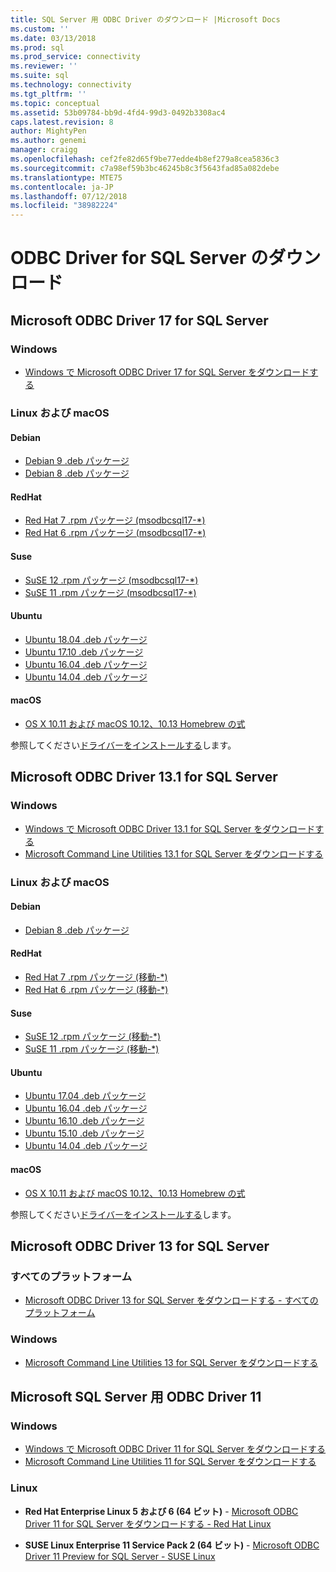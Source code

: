 ```yaml
---
title: SQL Server 用 ODBC Driver のダウンロード |Microsoft Docs
ms.custom: ''
ms.date: 03/13/2018
ms.prod: sql
ms.prod_service: connectivity
ms.reviewer: ''
ms.suite: sql
ms.technology: connectivity
ms.tgt_pltfrm: ''
ms.topic: conceptual
ms.assetid: 53b09784-bb9d-4fd4-99d3-0492b3308ac4
caps.latest.revision: 8
author: MightyPen
ms.author: genemi
manager: craigg
ms.openlocfilehash: cef2fe82d65f9be77edde4b8ef279a8cea5836c3
ms.sourcegitcommit: c7a98ef59b3bc46245b8c3f5643fad85a082debe
ms.translationtype: MTE75
ms.contentlocale: ja-JP
ms.lasthandoff: 07/12/2018
ms.locfileid: "38982224"
---
```

# <a name="download-odbc-driver-for-sql-server"></a>ODBC Driver for SQL Server のダウンロード

## <a name="microsoft-odbc-driver-17-for-sql-server"></a>Microsoft ODBC Driver 17 for SQL Server

### <a name="windows"></a>Windows

- [Windows で Microsoft ODBC Driver 17 for SQL Server をダウンロードする](https://www.microsoft.com/download/details.aspx?id=56567)

### <a name="linux-and-macos"></a>Linux および macOS

#### <a name="debian"></a>Debian
- [Debian 9 .deb パッケージ](https://packages.microsoft.com/debian/9/prod/pool/main/m/msodbcsql17/)
- [Debian 8 .deb パッケージ](https://packages.microsoft.com/debian/8/prod/pool/main/m/msodbcsql17/)

#### <a name="redhat"></a>RedHat
- [Red Hat 7 .rpm パッケージ (msodbcsql17-*)](https://packages.microsoft.com/rhel/7/prod/)
- [Red Hat 6 .rpm パッケージ (msodbcsql17-*)](https://packages.microsoft.com/rhel/6.8/prod/)

#### <a name="suse"></a>Suse
- [SuSE 12 .rpm パッケージ (msodbcsql17-*)](https://packages.microsoft.com/sles/12/prod/)
- [SuSE 11 .rpm パッケージ (msodbcsql17-*)](https://packages.microsoft.com/sles/11/prod/)

#### <a name="ubuntu"></a>Ubuntu
- [Ubuntu 18.04 .deb パッケージ](https://packages.microsoft.com/ubuntu/18.04/prod/pool/main/m/msodbcsql17/)
- [Ubuntu 17.10 .deb パッケージ](https://packages.microsoft.com/ubuntu/17.10/prod/pool/main/m/msodbcsql17/)
- [Ubuntu 16.04 .deb パッケージ](https://packages.microsoft.com/ubuntu/16.04/prod/pool/main/m/msodbcsql17/)
- [Ubuntu 14.04 .deb パッケージ](https://packages.microsoft.com/ubuntu/14.04/prod/pool/main/m/msodbcsql17/) 

#### <a name="macos"></a>macOS
- [OS X 10.11 および macOS 10.12、10.13 Homebrew の式](https://github.com/Microsoft/homebrew-mssql-release)

参照してください[ドライバーをインストールする](linux-mac/installing-the-microsoft-odbc-driver-for-sql-server.md)します。

## <a name="microsoft-odbc-driver-131-for-sql-server"></a>Microsoft ODBC Driver 13.1 for SQL Server

### <a name="windows"></a>Windows

- [Windows で Microsoft ODBC Driver 13.1 for SQL Server をダウンロードする](https://www.microsoft.com/download/details.aspx?id=53339)
- [Microsoft Command Line Utilities 13.1 for SQL Server をダウンロードする](https://www.microsoft.com/download/details.aspx?id=53591)

### <a name="linux-and-macos"></a>Linux および macOS

#### <a name="debian"></a>Debian
- [Debian 8 .deb パッケージ](https://packages.microsoft.com/debian/8/prod/pool/main/m/msodbcsql/)

#### <a name="redhat"></a>RedHat
- [Red Hat 7 .rpm パッケージ (移動-*)](https://packages.microsoft.com/rhel/7/prod/)
- [Red Hat 6 .rpm パッケージ (移動-*)](https://packages.microsoft.com/rhel/6.8/prod/)

#### <a name="suse"></a>Suse
- [SuSE 12 .rpm パッケージ (移動-*)](https://packages.microsoft.com/sles/12/prod/)
- [SuSE 11 .rpm パッケージ (移動-*)](https://packages.microsoft.com/sles/11/prod/)

#### <a name="ubuntu"></a>Ubuntu
- [Ubuntu 17.04 .deb パッケージ](https://packages.microsoft.com/ubuntu/17.04/prod/pool/main/m/msodbcsql/)
- [Ubuntu 16.04 .deb パッケージ](https://packages.microsoft.com/ubuntu/16.04/prod/pool/main/m/msodbcsql/)
- [Ubuntu 16.10 .deb パッケージ](https://packages.microsoft.com/ubuntu/16.10/prod/pool/main/m/msodbcsql/)
- [Ubuntu 15.10 .deb パッケージ](https://packages.microsoft.com/ubuntu/15.10/prod/pool/main/m/msodbcsql/)
- [Ubuntu 14.04 .deb パッケージ](https://packages.microsoft.com/ubuntu/14.04/prod/pool/main/m/msodbcsql/) 

#### <a name="macos"></a>macOS
- [OS X 10.11 および macOS 10.12、10.13 Homebrew の式](https://github.com/Microsoft/homebrew-mssql-release)

参照してください[ドライバーをインストールする](linux-mac/installing-the-microsoft-odbc-driver-for-sql-server.md)します。

## <a name="microsoft-odbc-driver-13-for-sql-server"></a>Microsoft ODBC Driver 13 for SQL Server  

### <a name="all-platforms"></a>すべてのプラットフォーム  

- [Microsoft ODBC Driver 13 for SQL Server をダウンロードする - すべてのプラットフォーム](https://www.microsoft.com/download/details.aspx?id=50420)

### <a name="windows"></a>Windows

- [Microsoft Command Line Utilities 13 for SQL Server をダウンロードする](https://www.microsoft.com/download/details.aspx?id=52680)

## <a name="microsoft-odbc-driver-11-for-sql-server"></a>Microsoft SQL Server 用 ODBC Driver 11  

### <a name="windows"></a>Windows

- [Windows で Microsoft ODBC Driver 11 for SQL Server をダウンロードする](https://www.microsoft.com/download/details.aspx?id=36434)  
- [Microsoft Command Line Utilities 11 for SQL Server をダウンロードする](https://www.microsoft.com/download/details.aspx?id=36433)  

### <a name="linux"></a>Linux

- **Red Hat Enterprise Linux 5 および 6 (64 ビット)** - [Microsoft ODBC Driver 11 for SQL Server をダウンロードする - Red Hat Linux](http://go.microsoft.com/fwlink/?LinkId=267321)

- **SUSE Linux Enterprise 11 Service Pack 2 (64 ビット)** - [Microsoft ODBC Driver 11 Preview for SQL Server - SUSE Linux](http://go.microsoft.com/fwlink/?LinkId=264916)
